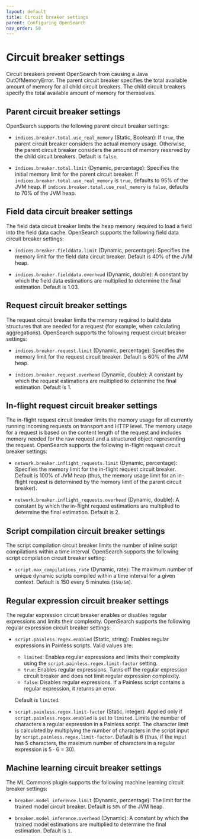 ```yaml
---
layout: default
title: Circuit breaker settings
parent: Configuring OpenSearch
nav_order: 50
---
```


# Circuit breaker settings

Circuit breakers prevent OpenSearch from causing a Java OutOfMemoryError. The parent circuit breaker specifies the total available amount of memory for all child circuit breakers. The child circuit breakers specify the total available amount of memory for themselves.

## Parent circuit breaker settings

OpenSearch supports the following parent circuit breaker settings:

- `indices.breaker.total.use_real_memory` (Static, Boolean): If `true`, the parent circuit breaker considers the actual memory usage. Otherwise, the parent circuit breaker considers the amount of memory reserved by the child circuit breakers. Default is `false`.

- `indices.breaker.total.limit` (Dynamic, percentage): Specifies the initial memory limit for the parent circuit breaker. If `indices.breaker.total.use_real_memory` is `true`, defaults to 95% of the JVM heap. If `indices.breaker.total.use_real_memory` is `false`, defaults to 70% of the JVM heap.

## Field data circuit breaker settings

The field data circuit breaker limits the heap memory required to load a field into the field data cache. OpenSearch supports the following field data circuit breaker settings:

- `indices.breaker.fielddata.limit` (Dynamic, percentage): Specifies the memory limit for the field data circuit breaker. Default is 40% of the JVM heap.

- `indices.breaker.fielddata.overhead` (Dynamic, double): A constant by which the field data estimations are multiplied to determine the final estimation. Default is 1.03.

## Request circuit breaker settings

The request circuit breaker limits the memory required to build data structures that are needed for a request (for example, when calculating aggregations). OpenSearch supports the following request circuit breaker settings:

- `indices.breaker.request.limit` (Dynamic, percentage): Specifies the memory limit for the request circuit breaker. Default is 60% of the JVM heap.

- `indices.breaker.request.overhead` (Dynamic, double): A constant by which the request estimations are multiplied to determine the final estimation. Default is 1.

## In-flight request circuit breaker settings

The in-flight request circuit breaker limits the memory usage for all currently running incoming requests on transport and HTTP level. The memory usage for a request is based on the content length of the request and includes memory needed for the raw request and a structured object representing the request. OpenSearch supports the following in-flight request circuit breaker settings:

- `network.breaker.inflight_requests.limit` (Dynamic, percentage): Specifies the memory limit for the in-flight request circuit breaker. Default is 100% of JVM heap (thus, the memory usage limit for an in-flight request is determined by the memory limit of the parent circuit breaker).

- `network.breaker.inflight_requests.overhead` (Dynamic, double): A constant by which the in-flight request estimations are multiplied to determine the final estimation. Default is 2.

## Script compilation circuit breaker settings

The script compilation circuit breaker limits the number of inline script compilations within a time interval. OpenSearch supports the following script compilation circuit breaker setting:

- `script.max_compilations_rate` (Dynamic, rate): The maximum number of unique dynamic scripts compiled within a time interval for a given context. Default is 150 every 5 minutes (`150/5m`).

## Regular expression circuit breaker settings

The regular expression circuit breaker enables or disables regular expressions and limits their complexity. OpenSearch supports the following regular expression circuit breaker settings:

- `script.painless.regex.enabled` (Static, string): Enables regular expressions in Painless scripts. 
    Valid values are: 
    - `limited`: Enables regular expressions and limits their complexity using the `script.painless.regex.limit-factor` setting. 
    - `true`: Enables regular expressions. Turns off the regular expression circuit breaker and does not limit regular expression complexity. 
    - `false`: Disables regular expressions. If a Painless script contains a regular expression, it returns an error. 

    Default is `limited`.

- `script.painless.regex.limit-factor` (Static, integer): Applied only if `script.painless.regex.enabled` is set to `limited`. Limits the number of characters a regular expression in a Painless script. The character limit is calculated by multiplying the number of characters in the script input by `script.painless.regex.limit-factor`. Default is 6 (thus, if the input has 5 characters, the maximum number of characters in a regular expression is 5 &middot; 6 = 30).
 
## Machine learning circuit breaker settings

The ML Commons plugin supports the following machine learning circuit breaker settings:

- `breaker.model_inference.limit` (Dynamic, percentage): The limit for the trained model circuit breaker. Default is `50%` of the JVM heap. 

- `breaker.model_inference.overhead` (Dynamic): A constant by which the trained model estimations are multiplied to determine the final estimation. Default is `1`. 